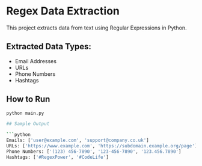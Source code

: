 # Regex Data Extraction

This project extracts data from text using Regular Expressions in Python.

## Extracted Data Types:
- Email Addresses
- URLs
- Phone Numbers
- Hashtags

## How to Run

```bash
python main.py

## Sample Output

```python
Emails: ['user@example.com', 'support@company.co.uk']
URLs: ['https://www.example.com', 'https://subdomain.example.org/page']
Phone Numbers: ['(123) 456-7890', '123-456-7890', '123.456.7890']
Hashtags: ['#RegexPower', '#CodeLife']
